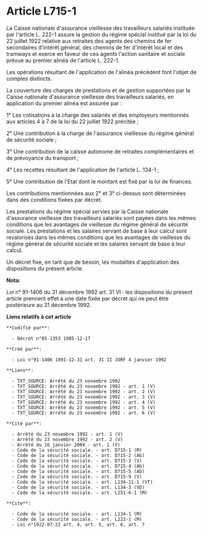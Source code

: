 # Article L715-1

La Caisse nationale d'assurance vieillesse des travailleurs salariés instituée par l'article L. 222-1 assure la gestion du
régime spécial institué par la loi du 22 juillet 1922 relative aux retraites des agents des chemins de fer secondaires
d'intérêt général, des chemins de fer d'intérêt local et des tramways et exerce en faveur de ces agents l'action sanitaire et
sociale prévue au premier alinéa de l'article L. 222-1.

Les opérations résultant de l'application de l'alinéa précédent font l'objet de comptes distincts.

La couverture des charges de prestations et de gestion supportées par la Caisse nationale d'assurance vieillesse des
travailleurs salariés, en application du premier alinéa est assurée par :

1° Les cotisations à la charge des salariés et des employeurs mentionnés aux articles 4 à 7 de la loi du 22 juillet 1922
précitée ;

2° Une contribution à la charge de l'assurance vieillesse du régime général de sécurité sociale ;

3° Une contribution de la caisse autonome de retraites complémentaires et de prévoyance du transport ;

4° Les recettes résultant de l'application de l'article L. 134-1 ;

5° Une contribution de l'Etat dont le montant est fixé par la loi de finances.

Les contributions mentionnées aux 2° et 3° ci-dessus sont déterminées dans des conditions fixées par décret.

Les prestations du régime spécial servies par la Caisse nationale d'assurance vieillesse des travailleurs salariés sont
payées dans les mêmes conditions que les avantages de vieillesse du régime général de sécurité sociale. Les prestations et
les salaires servant de base à leur calcul sont revalorisés dans les mêmes conditions que les avantages de vieillesse du
régime général de sécurité sociale et les salaires servant de base à leur calcul.

Un décret fixe, en tant que de besoin, les modalités d'application des dispositions du présent article.

**Nota:**

Loi n° 91-1406 du 31 décembre 1992 art. 31 VI : les dispositions du présent article prennent effet à une date fixée par
décret qui ne peut être postérieure au 31 décembre 1992.

**Liens relatifs à cet article**

	**Codifié par**:

	  - Décret n°85-1353 1985-12-17

	**Créé par**:

	  - Loi n°91-1406 1991-12-31 art. 31 II JORF 4 janvier 1992

	**Liens**:

	  - TXT_SOURCE: Arrêté du 23 novembre 1992
	  - TXT_SOURCE: Arrêté du 23 novembre 1992 - art. 1 (V)
	  - TXT_SOURCE: Arrêté du 23 novembre 1992 - art. 2 (V)
	  - TXT_SOURCE: Arrêté du 23 novembre 1992 - art. 3 (V)
	  - TXT_SOURCE: Arrêté du 23 novembre 1992 - art. 4 (V)
	  - TXT_SOURCE: Arrêté du 23 novembre 1992 - art. 5 (V)
	  - TXT_SOURCE: Arrêté du 23 novembre 1992 - art. 6 (V)

	**Cité par**:

	  - Arrêté du 23 novembre 1992 - art. 1 (V)
	  - Arrêté du 23 novembre 1992 - art. 2 (V)
	  - Arrêté du 16 janvier 2004 - art. 1 (V)
	  - Code de la sécurité sociale. - art. D715-1 (M)
	  - Code de la sécurité sociale. - art. D715-2 (Ab)
	  - Code de la sécurité sociale. - art. D715-3 (V)
	  - Code de la sécurité sociale. - art. D715-4 (Ab)
	  - Code de la sécurité sociale. - art. D715-5 (Ab)
	  - Code de la sécurité sociale. - art. D715-9 (V)
	  - Code de la sécurité sociale. - art. L134-11-1 (VT)
	  - Code de la sécurité sociale. - art. L134-3 (VD)
	  - Code de la sécurité sociale. - art. L251-6-1 (M)

	**Cite**:

	  - Code de la sécurité sociale. - art. L134-1 (M)
	  - Code de la sécurité sociale. - art. L222-1 (M)
	  - Loi n°1922-07-22 art. 4, art. 5, art. 6, art. 7
